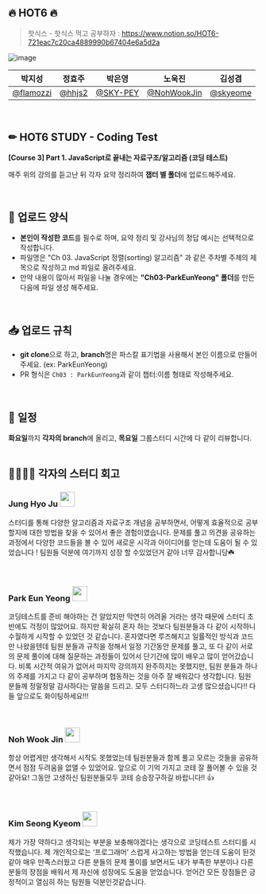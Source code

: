 ## 🔥 HOT6 🔥
>핫식스 - 핫식스 먹고 공부하자 : https://www.notion.so/HOT6-721eac7c20ca4889990b67404e6a5d2a

![image](https://github.com/SKY-PEY/HOT6-STUDY-CodingTest/assets/139188760/ca1d570d-1d75-4874-be41-33ed89c4ed3a)


| 박지성 | 정효주 | 박은영 | 노욱진 | 김성겸 |
| -----| -----| -----| -----| -----|
| [@flamozzi](https://github.com/flamozzi) |  [@hhjs2](https://github.com/hhjs2) | [@SKY-PEY](https://github.com/SKY-PEY) | [@NohWookJin](github.com/NohWookJin) | [@skyeome](https://github.com/skyeome) |

<br>

## ✏ HOT6 STUDY - Coding Test
**[Course 3] Part 1. JavaScript로 끝내는 자료구조/알고리즘 (코딩 테스트)**

매주 위의 강의를 듣고난 뒤 각자 요약 정리하여 **챕터 별 폴더**에 업로드해주세요.

<br>

## 📰 업로드 양식
-  **본인이 작성한 코드**를 필수로 하며, 요약 정리 및 강사님의 정답 예시는 선택적으로 작성합니다.
- 파일명은 "Ch 03. JavaScript 정렬(sorting) 알고리즘" 과 같은 주차별 주제의 제목으로 작성하고 md 파일로 올려주세요.
- 만약 내용이 많아서 파일을 나눌 경우에는 **"Ch03-ParkEunYeong" 폴더**를 만든 다음에 파일 생성 해주세요.
<br>

## 📥 업로드 규칙
- **git clone**으로 하고, **branch**명은 파스칼 표기법을 사용해서 본인 이름으로 만들어주세요. (ex: ParkEunYeong)
- PR 형식은  `Ch03 : ParkEunYeong`과 같이 챕터:이름 형태로 작성해주세요.
<br>

## 📅 일정
**화요일**까지 **각자의 branch**에 올리고, **목요일** 그룹스터디 시간에 다 같이 리뷰합니다.
<br>
<br>

## 👩‍🎓👨‍🎓 각자의 스터디 회고


 ### Jung Hyo Ju <img src="https://github.com/SKY-PEY/HOT6-STUDY-CodingTest/assets/139188760/f31ef897-2622-447b-9f31-174e9dfb7eb3" width="30" height="30"/>
 스터디를 통해 다양한 알고리즘과 자료구조 개념을 공부하면서, 어떻게 효율적으로 공부할지에 대한 방법을 찾을 수 있어서 좋은 경험이였습니다.
 문제를 풀고 의견을 공유하는 과정에서 다양한 코드들을 볼 수 있어 새로운 시각과 아이디어를 얻는데 도움이 될 수 있었습니다 !
 팀원들 덕분에 여기까지 성장 할 수있었던거 같아 너무 감사합니당:shamrock:

<br>

 ### Park Eun Yeong <img src="https://github.com/SKY-PEY/HOT6-STUDY-CodingTest/assets/139188760/950598e7-d7dc-4b7f-abd9-9854e63d5f8b" width="30" height="30"/>
코딩테스트를 준비 해야하는 건 알았지만 막연히 어려울 거라는 생각 때문에 스터디 초반에도 걱정이 많았어요. 하지만 확실히 혼자 하는 것보다 팀원분들과 다 같이 시작하니 수월하게 시작할 수 있었던 것 같습니다.
혼자였다면 루즈해지고 일률적인 방식과 코드만 나왔을텐데 팀원 분들과 규칙을 정해서 일정 기간동안 문제를 풀고, 또 다 같이 서로의 문제 풀이에 대해 질문하는 과정들이 있어서 단기간에 많이 배우고 많이 얻어갔습니다.
비록 시간적 여유가 없어서 마지막 강의까지 완주하지는 못했지만, 팀원 분들과 하나의 주제를 가지고 다 같이 공부하며 협동하는 것을 아주 잘 배워갔다 생각합니다.
팀원 분들께 정말정말 감사하다는 말씀을 드리고. 모두 스터디하느라 고생 많으셨습니다!! 다들 앞으로도 화이팅하세요!!!

<br>

 ### Noh Wook Jin  <img src="https://github.com/SKY-PEY/HOT6-STUDY-CodingTest/assets/139188760/29abfd00-beaa-4c11-a7de-14cb4453cb5a" width="30" height="30"/> 
항상 어렵게만 생각해서 시작도 못했었는데 팀원분들과 함께 풀고 모르는 것들을 공유하면서 점점 두려움을 없앨 수 있었어요.
앞으로 이 기억 가지고 코테 잘 풀어볼 수 있을 것 같아요! 그동안 고생하신 팀원분들모두 코테 승승장구하길 바랍니다!! :+1:

<br>

 ### Kim Seong Kyeom <img src="https://github.com/SKY-PEY/HOT6-STUDY-CodingTest/assets/139188760/5bb4cbb9-fa84-46f4-879f-5877bda407e0" width="30" height="30"/> 
제가 가장 약하다고 생각되는 부분을 보충해야겠다는 생각으로 코딩테스트 스터디를 시작했습니다.
제 개인적으로는 ‘프로그래머’ 스럽게 사고하는 방법을 얻는데 도움이 된것같아 매우 만족스러웠고 다른 분들의 문제 풀이를 보면서도 내가 부족한 부분이나 다른 분들의 장점을 배워서 제 자신에 성장에도 도움을 얻었습니다.
얻어간 모든 장점들은 긍정적이고 열심히 하는 팀원들 덕분인것같습니다.
